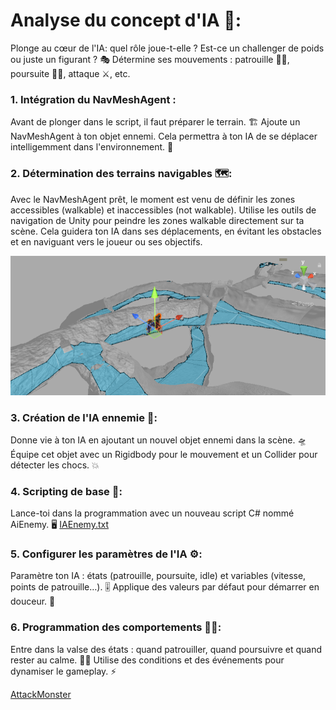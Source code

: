 # Analyse du concept d'IA 🤖:
Plonge au cœur de l'IA: quel rôle joue-t-elle ? Est-ce un challenger de poids ou juste un figurant ? 🎭
Détermine ses mouvements : patrouille 🚶‍♂️, poursuite 🏃‍♀️, attaque ⚔️, etc.

###  1. Intégration du NavMeshAgent :
Avant de plonger dans le script, il faut préparer le terrain. 🏗️
Ajoute un NavMeshAgent à ton objet ennemi. Cela permettra à ton IA de se déplacer intelligemment dans l'environnement. 🧭

### 2. Détermination des terrains navigables 🗺️:
Avec le NavMeshAgent prêt, le moment est venu de définir les zones accessibles (walkable) et inaccessibles (not walkable).
Utilise les outils de navigation de Unity pour peindre les zones walkable directement sur ta scène. Cela guidera ton IA dans ses déplacements, en évitant les obstacles et en naviguant vers le joueur ou ses objectifs.

![IAPath.png](Images/IAPath.png)

### 3. Création de l'IA ennemie 👾:
Donne vie à ton IA en ajoutant un nouvel objet ennemi dans la scène. 🛸
Équipe cet objet avec un Rigidbody pour le mouvement et un Collider pour détecter les chocs. 💥

### 4. Scripting de base 📝:
Lance-toi dans la programmation avec un nouveau script C# nommé AiEnemy. 🖥️
[IAEnemy.txt](https://github.com/g404-code-gaming/MysteriesOfEgypt/files/14222191/IAEnemy.txt)

### 5. Configurer les paramètres de l'IA ⚙️:
Paramètre ton IA : états (patrouille, poursuite, idle) et variables (vitesse, points de patrouille…). 🎚️
Applique des valeurs par défaut pour démarrer en douceur. 🚦

### 6. Programmation des comportements 👨‍💻:
Entre dans la valse des états : quand patrouiller, quand poursuivre et quand rester au calme. 💃🕺
Utilise des conditions et des événements pour dynamiser le gameplay. ⚡

[AttackMonster](https://github.com/g404-code-gaming/MysteriesOfEgypt/blob/main/Cour/9.AttackMonster.md)
